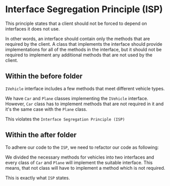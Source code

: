 # Interface Segregation Principle (ISP)

This principle states that a client should not be forced to depend on interfaces it does not use.

In other words, an interface should contain only the methods that are required by the client. A class that implements the interface should provide implementations for all of the methods in the interface, but it should not be required to implement any additional methods that are not used by the client.

## Within the before folder

`IVehicle` interface includes a few methods that meet different vehicle types.

We have `Car` and `Plane` classes implementing the `IVehicle` interface. However, `Car` class has to implement methods that are not required in it and it's the same case with the `Plane` class.

This violates the `Interface Segregation Principle (ISP)`

## Within the after folder

To adhere our code to the `ISP`, we need to refactor our code as following:

We divided the necessary methods for vehicles into two interfaces and every class of `Car` and `Plane`
will implement the suitable interface. This means, that not class will have to implement a method which is not required.

This is exactly what `ISP` states.

